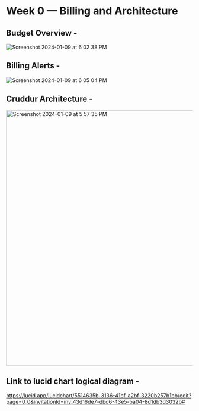 # Week 0 — Billing and Architecture

## Budget Overview -

![Screenshot 2024-01-09 at 6 02 38 PM](https://github.com/Fereghetti/aws-bootcamp-cruddur-2023/assets/135157704/4b42ac0b-af81-40b4-ae99-039c5689b6c4)


## Billing Alerts -

![Screenshot 2024-01-09 at 6 05 04 PM](https://github.com/Fereghetti/aws-bootcamp-cruddur-2023/assets/135157704/1bc95344-8573-465d-b15d-e5536d6854ee)


## Cruddur Architecture -

<img width="688" alt="Screenshot 2024-01-09 at 5 57 35 PM" src="https://github.com/Fereghetti/aws-bootcamp-cruddur-2023/assets/135157704/18b27bff-955d-4331-8ac1-5e5e26b510d2">



## Link to lucid chart logical diagram -

https://lucid.app/lucidchart/5514635b-3136-41bf-a2bf-3220b257b1bb/edit?page=0_0&invitationId=inv_43d16de7-dbd6-43e5-ba04-8d1db3d3032b#
